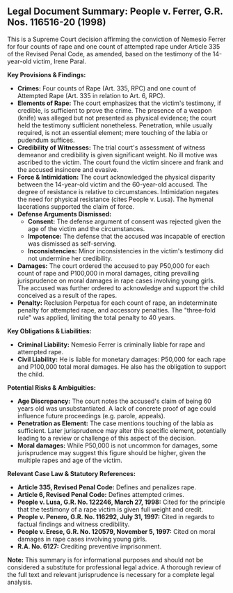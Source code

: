 ## Legal Document Summary: People v. Ferrer, G.R. Nos. 116516-20 (1998)

This is a Supreme Court decision affirming the conviction of Nemesio Ferrer for four counts of rape and one count of attempted rape under Article 335 of the Revised Penal Code, as amended, based on the testimony of the 14-year-old victim, Irene Paral.

**Key Provisions & Findings:**

*   **Crimes:** Four counts of Rape (Art. 335, RPC) and one count of Attempted Rape (Art. 335 in relation to Art. 6, RPC).
*   **Elements of Rape:** The court emphasizes that the victim's testimony, if credible, is sufficient to prove the crime. The presence of a weapon (knife) was alleged but not presented as physical evidence; the court held the testimony sufficient nonetheless. Penetration, while usually required, is not an essential element; mere touching of the labia or pudendum suffices.
*   **Credibility of Witnesses:** The trial court's assessment of witness demeanor and credibility is given significant weight. No ill motive was ascribed to the victim. The court found the victim sincere and frank and the accused insincere and evasive.
*   **Force & Intimidation:** The court acknowledged the physical disparity between the 14-year-old victim and the 60-year-old accused. The degree of resistance is relative to circumstances. Intimidation negates the need for physical resistance (cites People v. Lusa).  The hymenal lacerations supported the claim of force.
*   **Defense Arguments Dismissed:**
    *   **Consent:** The defense argument of consent was rejected given the age of the victim and the circumstances.
    *   **Impotence:** The defense that the accused was incapable of erection was dismissed as self-serving.
    *   **Inconsistencies:** Minor inconsistencies in the victim's testimony did not undermine her credibility.
*   **Damages:** The court ordered the accused to pay P50,000 for each count of rape and P100,000 in moral damages, citing prevailing jurisprudence on moral damages in rape cases involving young girls. The accused was further ordered to acknowledge and support the child conceived as a result of the rapes.
*   **Penalty:** Reclusion Perpetua for each count of rape, an indeterminate penalty for attempted rape, and accessory penalties. The "three-fold rule" was applied, limiting the total penalty to 40 years.

**Key Obligations & Liabilities:**

*   **Criminal Liability:** Nemesio Ferrer is criminally liable for rape and attempted rape.
*   **Civil Liability:** He is liable for monetary damages: P50,000 for each rape and P100,000 total moral damages. He also has the obligation to support the child.

**Potential Risks & Ambiguities:**

*   **Age Discrepancy:** The court notes the accused's claim of being 60 years old was unsubstantiated. A lack of concrete proof of age could influence future proceedings (e.g. parole, appeals).
*   **Penetration as Element:**  The case mentions touching of the labia as sufficient. Later jurisprudence may alter this specific element, potentially leading to a review or challenge of this aspect of the decision.
*   **Moral damages:** While P50,000 is not uncommon for damages, some jurisprudence may suggest this figure should be higher, given the multiple rapes and age of the victim.

**Relevant Case Law & Statutory References:**

*   **Article 335, Revised Penal Code:** Defines and penalizes rape.
*   **Article 6, Revised Penal Code:** Defines attempted crimes.
*   **People v. Lusa, G.R. No. 122246, March 27, 1998:**  Cited for the principle that the testimony of a rape victim is given full weight and credit.
*   **People v. Penero, G.R. No. 116292, July 31, 1997:** Cited in regards to factual findings and witness credibility.
*   **People v. Erese, G.R. No. 120579, November 5, 1997:** Cited on moral damages in rape cases involving young girls.
*   **R.A. No. 6127:** Crediting preventive imprisonment.

**Note:** This summary is for informational purposes and should not be considered a substitute for professional legal advice. A thorough review of the full text and relevant jurisprudence is necessary for a complete legal analysis.
